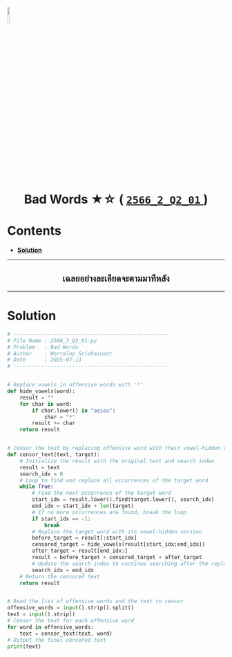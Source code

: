 <p align="left">
  <a href="../../README.md">
    <img src="../../../../Z99-OTHERS/00-common/00-back.png" style="width:10%">
  </a>
</p>

<div align="center">
  <h1>
    Bad Words ★☆ (
      <a href="https://drive.google.com/file/d/1EbQl9iRAR5RYoMG8uj5-foiY2b5J6Ydo/view?usp=sharing">
        <code>2566_2_Q2_01</code>
      </a>
    )
  </h1>
</div>

# Contents

-   [**Solution**](#solution)

---

<div align="center">
  <h2>เฉลยอย่างละเอียดจะตามมาทีหลัง</h2>
</div>

---

# Solution

```python
# --------------------------------------------------
# File Name : 2566_2_Q2_01.py
# Problem   : Bad Words
# Author    : Worralop Srichainont
# Date      : 2025-07-13
# --------------------------------------------------


# Replace vowels in offensive words with '*'
def hide_vowels(word):
    result = ""
    for char in word:
        if char.lower() in "aeiou":
            char = "*"
        result += char
    return result


# Censor the text by replacing offensive word with their vowel-hidden versions
def censor_text(text, target):
    # Initialize the result with the original text and search index
    result = text
    search_idx = 0
    # Loop to find and replace all occurrences of the target word
    while True:
        # Find the next occurrence of the target word
        start_idx = result.lower().find(target.lower(), search_idx)
        end_idx = start_idx + len(target)
        # If no more occurrences are found, break the loop
        if start_idx == -1:
            break
        # Replace the target word with its vowel-hidden version
        before_target = result[:start_idx]
        censored_target = hide_vowels(result[start_idx:end_idx])
        after_target = result[end_idx:]
        result = before_target + censored_target + after_target
        # Update the search index to continue searching after the replaced word
        search_idx = end_idx
    # Return the censored text
    return result


# Read the list of offensive words and the text to censor
offensive_words = input().strip().split()
text = input().strip()
# Censor the text for each offensive word
for word in offensive_words:
    text = censor_text(text, word)
# Output the final censored text
print(text)
```
